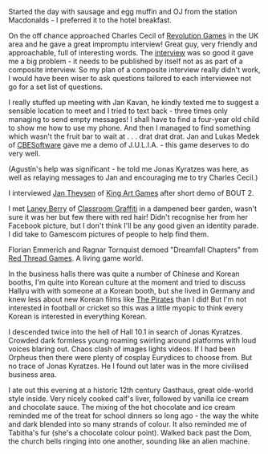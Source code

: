 Started the day with sausage and egg muffin and OJ from the station
Macdonalds - I preferred it to the hotel breakfast.

On the off chance approached Charles Cecil of
[Revolution Games](https://revolution.co.uk) in the UK area
and he gave a great impromptu interview! Great guy, very friendly and
approachable, full of interesting words. The
[interview](http://www.gameboomers.com/interviews/CharlesCecil/CharlesCecil.htm) was so good
it gave me a big problem - it needs to be published by itself not
as as part of a composite interview. So my plan of a composite
interview really didn't work, I would have been wiser to ask questions
tailored to each interviewee not go for a set list of questions.

I really stuffed up meeting with Jan Kavan, he kindly texted me to
suggest a sensible location to meet and I tried to text back - three times
only managing to send empty messages! I shall have to find a four-year old
child to show me how to use my phone. And then I managed to find
something which wasn't the fruit bar to wait at . . . drat drat drat.
Jan and Lukas Medek of [CBESoftware](http://cbe-software.com)
gave me a demo of J.U.L.I.A. - this game deserves to do very well.

(Agust&iacute;n's help was significant - he told me Jonas Kyratzes was here,
as well as relaying messages to Jan and encouraging me to try Charles Cecil.)

I interviewed [Jan Theysen](http://www.gameboomers.com/interviews/JanTheysen/JanTheysen.htm) of [King Art Games](https://kingart-games.com/) after short demo of BOUT 2.

I met [Laney Berry](http://www.gameboomers.com/interviews/LaneyBerry/LaneyBerry.htm)
of [Classroom Graffiti](https://www.classroom-graffiti.com) in a dampened beer garden,
wasn't sure it was her but few there with red hair! Didn't recognise her
from her Facebook picture, but I don't think I'll be any good given an
identity parade. I did take to Gamescom pictures of people to help find
them.

Florian Emmerich and Ragnar Tornquist demoed "Dreamfall Chapters"
from [Red Thread Games](https://www.redthreadgames.com). A living game world.

In the business halls there was quite a number of Chinese and Korean
booths, I'm quite into Korean culture at the moment and tried to discuss
Hallyu with with someone at a Korean booth, but she lived in Germany and
knew less about new Korean films like [The Pirates](https://movie.naver.com/movie/bi/mi/basic.nhn?code=102817) than I did!
But I'm not interested in football or cricket so this was a little myopic
to think every Korean is interested in everything Korean.

I descended twice into the hell of Hall 10.1 in search of Jonas Kyratzes.
Crowded dark formless young roaming swirling around platforms with
loud voices blaring out. Chaos clash of images lights videos. If I had been Orpheus then
there were plenty of cosplay Eurydices to choose from. But no trace of
Jonas Kyratzes. He I found out later was in the more civilised business
area.

I ate out this evening at a historic 12th century Gasthaus,
great olde-world style inside. Very nicely cooked calf's liver,
followed by vanilla ice cream and chocolate sauce. The mixing of the hot
chocolate and ice cream reminded me of the treat for school dinners so long
ago - the way the white and dark blended into so many strands of colour. It
also reminded me of Tabitha's fur (she's a chocolate colour point). Walked
back past the Dom, the church bells ringing into one another, sounding like
an alien machine.
